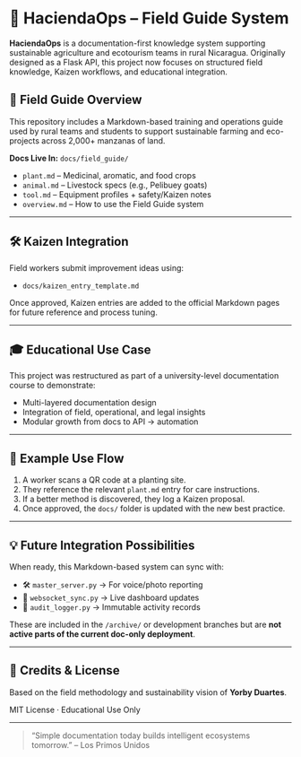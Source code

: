 # 🌱 HaciendaOps – Field Guide System

**HaciendaOps** is a documentation-first knowledge system supporting sustainable agriculture and ecotourism teams in rural Nicaragua. Originally designed as a Flask API, this project now focuses on structured field knowledge, Kaizen workflows, and educational integration.

## 🧭 Field Guide Overview

This repository includes a Markdown-based training and operations guide used by rural teams and students to support sustainable farming and eco-projects across 2,000+ manzanas of land.

**Docs Live In:** `docs/field_guide/`

- `plant.md` – Medicinal, aromatic, and food crops
- `animal.md` – Livestock specs (e.g., Pelibuey goats)
- `tool.md` – Equipment profiles + safety/Kaizen notes
- `overview.md` – How to use the Field Guide system

---

## 🛠️ Kaizen Integration

Field workers submit improvement ideas using:
- `docs/kaizen_entry_template.md`

Once approved, Kaizen entries are added to the official Markdown pages for future reference and process tuning.

---

## 🎓 Educational Use Case

This project was restructured as part of a university-level documentation course to demonstrate:
- Multi-layered documentation design
- Integration of field, operational, and legal insights
- Modular growth from docs to API → automation

---

## 📂 Example Use Flow

1. A worker scans a QR code at a planting site.
2. They reference the relevant `plant.md` entry for care instructions.
3. If a better method is discovered, they log a Kaizen proposal.
4. Once approved, the `docs/` folder is updated with the new best practice.

---

## 💡 Future Integration Possibilities

When ready, this Markdown-based system can sync with:
- 🛠️ `master_server.py` → For voice/photo reporting
- 📡 `websocket_sync.py` → Live dashboard updates
- 🧾 `audit_logger.py` → Immutable activity records

These are included in the `/archive/` or development branches but are **not active parts of the current doc-only deployment**.

---

## 👤 Credits & License

Based on the field methodology and sustainability vision of **Yorby Duartes**.

MIT License · Educational Use Only

---

> “Simple documentation today builds intelligent ecosystems tomorrow.” – Los Primos Unidos
